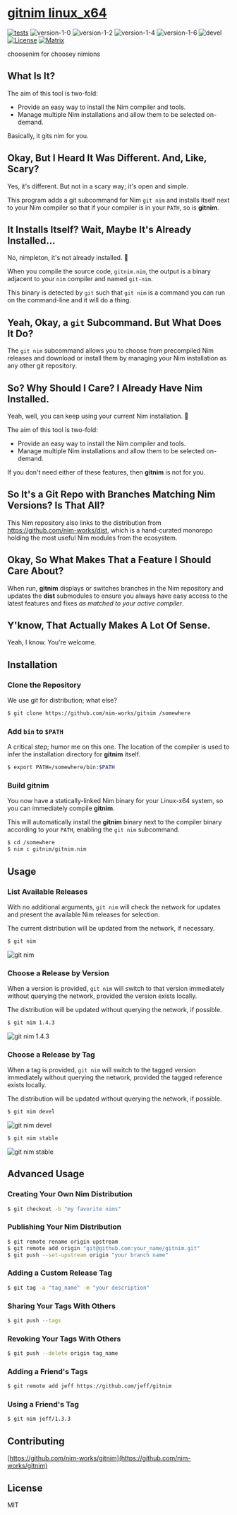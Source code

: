 # [gitnim linux_x64](https://gitnim.com/)

[![tests](https://github.com/nim-works/gitnim/workflows/CI/badge.svg?branch=master)](https://github.com/nim-works/gitnim/actions?query=workflow%3ACI)
![version-1-0](https://img.shields.io/badge/nim-1.0.11-informational?style=flat&logo=nim)
![version-1-2](https://img.shields.io/badge/nim-1.2.13-informational?style=flat&logo=nim)
![version-1-4](https://img.shields.io/badge/nim-1.4.9-informational?style=flat&logo=nim)
![version-1-6](https://img.shields.io/badge/nim-1.6.0-informational?style=flat&logo=nim)
![devel](https://img.shields.io/badge/nim-1.7.1-informational?style=flat&logo=nim)
[![License](https://img.shields.io/badge/license-MIT-brightgreen)](#license)
[![Matrix](https://img.shields.io/badge/chat-on%20matrix-brightgreen)](https://matrix.to/#/#disruptek:matrix.org)

choosenim for choosey nimions

## What Is It?

The aim of this tool is two-fold:

- Provide an easy way to install the Nim compiler and tools.
- Manage multiple Nim installations and allow them to be selected on-demand.

Basically, it gits nim for you.

## Okay, But I Heard It Was Different.  And, Like, Scary?

Yes, it's different.  But not in a scary way; it's open and simple.

This program adds a git subcommand for Nim `git nim` and installs itself
next to your Nim compiler so that if your compiler is in your `PATH`, so is
**gitnim**.

## It Installs Itself?  Wait, Maybe It's Already Installed...

No, nimpleton, it's not already installed. 🤦

When you compile the source code, `gitnim.nim`, the output is a binary adjacent
to your `nim` compiler and named `git-nim`.

This binary is detected by `git` such that `git nim` is a command you can run
on the command-line and it will do a thing.

## Yeah, Okay, a `git` Subcommand.  But What Does It Do?

The `git nim` subcommand allows you to choose from precompiled Nim releases and
download or install them by managing your Nim installation as any other git
repository.

## So?  Why Should I Care?  I Already Have Nim Installed.

Yeah, well, you can keep using your current Nim installation. 🤷

The aim of this tool is two-fold:

- Provide an easy way to install the Nim compiler and tools.
- Manage multiple Nim installations and allow them to be selected on-demand.

If you don't need either of these features, then **gitnim** is not for you.

## So It's a Git Repo with Branches Matching Nim Versions?  Is That All?

This Nim repository also links to the distribution from
https://github.com/nim-works/dist, which is a hand-curated monorepo holding the
most useful Nim modules from the ecosystem.

## Okay, So What Makes That a Feature I Should Care About?

When run, **gitnim** displays or switches branches in the Nim repository and
updates the **dist** submodules to ensure you always have easy access to the
latest features and fixes _as matched to your active compiler_.

## Y'know, That Actually Makes A Lot Of Sense.

Yeah, I know.  You're welcome.

## Installation

### Clone the Repository

We use git for distribution; what else?

```bash
$ git clone https://github.com/nim-works/gitnim /somewhere
```

### Add `bin` to `$PATH`

A critical step; humor me on this one. The location of the compiler is used to
infer the installation directory for **gitnim** itself.

```bash
$ export PATH=/somewhere/bin:$PATH
```

### Build **gitnim**

You now have a statically-linked Nim binary for your Linux-x64 system, so
you can immediately compile **gitnim**.

This will automatically install the **gitnim** binary next to the compiler
binary according to your `PATH`, enabling the `git nim` subcommand.

```bash
$ cd /somewhere
$ nim c gitnim/gitnim.nim
```

## Usage

### List Available Releases

With no additional arguments, `git nim` will check the network for updates and
present the available Nim releases for selection.

The current distribution will be updated from the network, if necessary.

```bash
$ git nim
```
![git nim](https://github.com/nim-works/gitnim/raw/master/docs/gitnim.svg "git nim")

### Choose a Release by Version

When a version is provided, `git nim` will switch to that version immediately
without querying the network, provided the version exists locally.

The distribution will be updated without querying the network, if possible.

```bash
$ git nim 1.4.3
```
![git nim 1.4.3](https://github.com/nim-works/gitnim/raw/master/docs/gitnim143.svg "git nim 1.4.3")

### Choose a Release by Tag

When a tag is provided, `git nim` will switch to the tagged version immediately
without querying the network, provided the tagged reference exists locally.

The distribution will be updated without querying the network, if possible.

```bash
$ git nim devel
```
![git nim devel](https://github.com/nim-works/gitnim/raw/master/docs/gitnimdevel.svg "git nim devel")

```bash
$ git nim stable
```
![git nim stable](https://github.com/nim-works/gitnim/raw/master/docs/gitnimstable.svg "git nim stable")

## Advanced Usage

### Creating Your Own Nim Distribution
```bash
$ git checkout -b "my favorite nims"
```

### Publishing Your Nim Distribution
```bash
$ git remote rename origin upstream
$ git remote add origin "git@github.com:your_name/gitnim.git"
$ git push --set-upstream origin "your branch name"
```

### Adding a Custom Release Tag
```bash
$ git tag -a "tag_name" -m "your description"
```

### Sharing Your Tags With Others
```bash
$ git push --tags
```

### Revoking Your Tags With Others
```bash
$ git push --delete origin tag_name
```

### Adding a Friend's Tags
```bash
$ git remote add jeff https://github.com/jeff/gitnim
```

### Using a Friend's Tag
```bash
$ git nim jeff/1.3.3
```

## Contributing

[https://github.com/nim-works/gitnim](https://github.com/nim-works/gitnim)

## License
MIT
